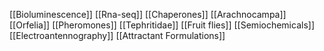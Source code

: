 [[Bioluminescence]]
[[Rna-seq]]
[[Chaperones]]
[[Arachnocampa]]
[[Orfelia]]
[[Pheromones]]
[[Tephritidae]]
[[Fruit flies]]
[[Semiochemicals]]
[[Electroantennography]]
[[Attractant Formulations]]
